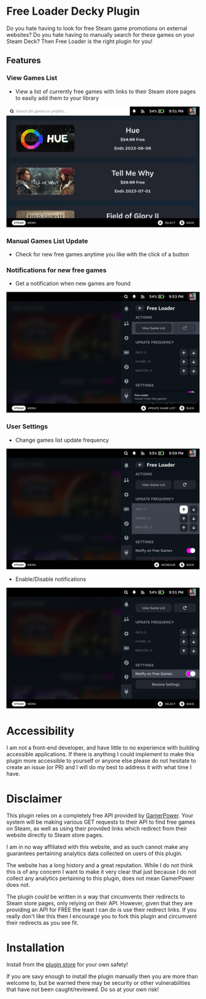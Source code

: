 # Free Loader Decky Plugin

Do you hate having to look for free Steam game promotions on external websites? Do you hate having to manually search for these games on your Steam Deck? Then Free Loader is the right plugin for you!

## Features
### View Games List
- View a list of currently free games with links to their Steam store pages to easily add them to your library
<img src="https://github.com/jwhitlow45/free-loader/blob/main/assets/screenshots/games_list.jpg?raw=true"/>

### Manual Games List Update
- Check for new free games anytime you like with the click of a button

### Notifications for new free games
- Get a notification when new games are found
<img src="https://github.com/jwhitlow45/free-loader/blob/main/assets/screenshots/notification.jpg?raw=true"/>

### User Settings
- Change games list update frequency
<img src="https://github.com/jwhitlow45/free-loader/blob/main/assets/screenshots/update_frequency.jpg?raw=true"/>

- Enable/Disable notifications
<img src="https://github.com/jwhitlow45/free-loader/blob/main/assets/screenshots/notification_toggle.jpg?raw=true"/>

# Accessibility
I am not a front-end developer, and have little to no experience with building accessible applications. If there is anything I could implement to make this plugin more accessible to yourself or anyone else please do not hesitate to create an issue (or PR) and I will do my best to address it with what time I have.

# Disclaimer

This plugin relies on a completely free API provided by [GamerPower](https://www.gamerpower.com/api-read). Your system will be making various GET requests to their API to find free games on Steam, as well as using their provided links which redirect from their website directly to Steam store pages.

I am in no way affiliated with this website, and as such cannot make any guarantees pertaining analytics data collected on users of this plugin.

The website has a long history and a great reputation. While I do not think this is of any concern I want to make it very clear that just because I do not collect any analytics pertaining to this plugin, does not mean GamerPower does not.

The plugin *could* be written in a way that circumvents their redirects to Steam store pages, only relying on their API. However, given that they are providing an API for FREE the least I can do is use their redirect links. If you really don't like this then I encourage you to fork this plugin and circumvent their redirects as you see fit.

# Installation
Install from the [plugin store](https://plugins.deckbrew.xyz/) for your own safety!

If you are savy enough to install the plugin manually then you are more than welcome to, but be warned there may be security or other vulnerabilities that have not been caught/reviewed. Do so at your own risk!
